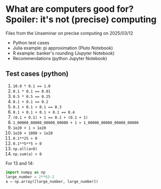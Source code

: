 # What are computers good for? Spoiler: it's not (precise) computing

Files from the Unseminar on precise computing on 2025/03/12
- Python test cases
- Julia example: pi approximation (Pluto Notebook)
- R example: banker's rounding (Jupyter Notebook)
- Recommendations (python Jupyter Notebook)

## Test cases (python)

1. `10.0 * 0.1 == 1.0`
2. `0.1 * 0.1 == 0.01`
3. `0.5 * 0.5 == 0.25`
4. `0.1 + 0.1 == 0.2`
5. `0.1 + 0.1 + 0.1 == 0.3`
6. `0.1 + 0.1 + 0.1 + 0.1 == 0.4`
7. `(0.1 + 0.1) + 1 == 0.1 + (0.1 + 1)`
8. `1_00000_00000_00000_00000 + 1 > 1_00000_00000_00000_00000`
9. `1e20 + 1 > 1e20`
10. `1e20 + 1000 > 1e20`
11. `0.1**25 > 0`
12. `0.1**5**5 > 0`
13. `np.all(a>0)`
14. `np.sum(a) > 0`

For 13 and 14:
```python
import numpy as np
large_number = 2**63-1
a = np.array([large_number, large_number])
```

